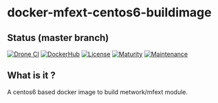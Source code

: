 # docker-mfext-centos6-buildimage

## Status (master branch)

[![Drone CI](http://51.38.41.227:8000/api/badges/metwork-framework/docker-mfext-centos6-buildimage/status.svg)](http://51.38.41.227:8000/metwork-framework/docker-mfext-centos6-buildimage)
[![DockerHub](https://raw.githubusercontent.com/metwork-framework/resources/master/dockerhub_link.svg)](https://hub.docker.com/r/metwork/mfext-centos6-buildimage/)
[![License](https://raw.githubusercontent.com/metwork-framework/resources/master/bsd_badge.svg)]()
[![Maturity](https://img.shields.io/badge/maturity-beta-blue.svg)]()
[![Maintenance](https://img.shields.io/maintenance/yes/2018.svg)]()

## What is it ?

A centos6 based docker image to build metwork/mfext module.
